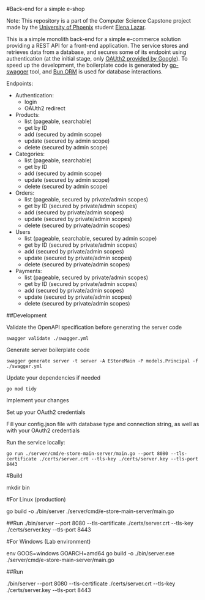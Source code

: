 #Back-end for a simple e-shop

Note: This repository is a part of the Computer Science Capstone project made by the [University of Phoenix](https://www.phoenix.edu/) student [Elena Lazar](https://www.linkedin.com/in/helen-lazar-36315a95/).

This is a simple monolith back-end for a simple e-commerce solution providing a REST API for a front-end application. The service stores and retrieves data from a database, and secures some of its endpoint using authentication (at the initial stage, only [OAUth2 provided by Google](https://console.cloud.google.com/apis/credentials)). To speed up the development, the boilerplate code is generated by [go-swagger](https://goswagger.io/) tool, and [Bun ORM](https://bun.uptrace.dev/) is used for database interactions.

Endpoints:
  - Authentication:
    - login
    - OAUth2 redirect
  - Products:
    - list (pageable, searchable)
    - get by ID
    - add (secured by admin scope)
    - update (secured by admin scope)
    - delete (secured by admin scope)
  - Categories:
    - list (pageable, searchable)
    - get by ID
    - add (secured by admin scope)
    - update (secured by admin scope)
    - delete (secured by admin scope)
  - Orders:
    - list (pageable, secured by private/admin scopes)
    - get by ID (secured by private/admin scopes)
    - add (secured by private/admin scopes)
    - update (secured by private/admin scopes)
    - delete (secured by private/admin scopes)
  - Users
    - list (pageable, searchable, secured by admin scope)
    - get by ID (secured by private/admin scopes)
    - add (secured by private/admin scopes)
    - update (secured by private/admin scopes)
    - delete (secured by private/admin scopes)
  - Payments:
    - list (pageable, secured by private/admin scopes)
    - get by ID (secured by private/admin scopes)
    - add (secured by private/admin scopes)
    - update (secured by private/admin scopes)
    - delete (secured by private/admin scopes)

##Development

Validate the OpenAPI specification before generating the server code

```
swagger validate ./swagger.yml
```

Generate server boilerplate code

```
swagger generate server -t server -A EStoreMain -P models.Principal -f ./swagger.yml
```

Update your dependencies if needed

```
go mod tidy
```

Implement your changes

Set up your OAuth2 credentials

Fill your config.json file with database type and connection string, as well as with your OAuth2 credentials

Run the service locally:

```
go run ./server/cmd/e-store-main-server/main.go --port 8080 --tls-certificate ./certs/server.crt --tls-key ./certs/server.key --tls-port 8443
```

#Build

mkdir bin

#For Linux (production)

go build -o ./bin/server ./server/cmd/e-store-main-server/main.go

##Run 
./bin/server --port 8080 --tls-certificate ./certs/server.crt --tls-key ./certs/server.key --tls-port 8443


#For Windows (Lab environment)

env GOOS=windows GOARCH=amd64 go build -o ./bin/server.exe ./server/cmd/e-store-main-server/main.go

##Run

./bin/server --port 8080 --tls-certificate ./certs/server.crt --tls-key ./certs/server.key --tls-port 8443

